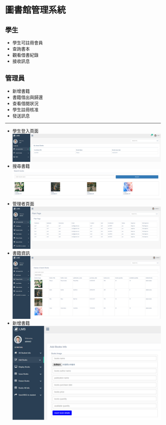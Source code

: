 # 圖書館管理系統

學生
---
* 學生可註冊會員
* 查詢書本
* 觀看借書紀錄
* 接收訊息

管理員
---
* 新增書籍
* 書籍借出與歸還
* 查看借閱狀況
* 學生註冊核准
* 發送訊息
--------------------------------------------

  * 學生登入頁面  
 ![image]( https://github.com/wadelu23/phplms/blob/master/readmeImage/studentpage.png)
   * 搜尋書籍  
 ![image]( https://github.com/wadelu23/phplms/blob/master/readmeImage/studentSearchBook.png)
   * 管理者頁面  
 ![image]( https://github.com/wadelu23/phplms/blob/master/readmeImage/adminPage.png)
   * 書籍資訊  
 ![image]( https://github.com/wadelu23/phplms/blob/master/readmeImage/adminDisplayBooks.png)
   * 新增書籍  
 ![image]( https://github.com/wadelu23/phplms/blob/master/readmeImage/adminAddBooks.png)
